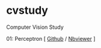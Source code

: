 # cvstudy
Computer Vision Study

01: Perceptron \[ [Github](https://github.com/jinseok-moon/cvstudy/blob/main/Perceptron/01_perceptron.ipynb) / [Nbviewer](https://nbviewer.org/github/jinseok-moon/cvstudy/blob/main/Perceptron/01_perceptron.ipynb) \]